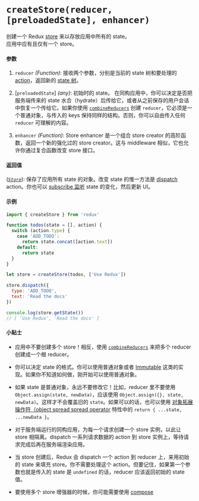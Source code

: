 # `createStore(reducer, [preloadedState], enhancer)`

创建一个 Redux [store](Store.md) 来以存放应用中所有的 state。  
应用中应有且仅有一个 store。

#### 参数

1. `reducer` *(Function)*: 接收两个参数，分别是当前的 state 树和要处理的 [action](../Glossary.md#action)，返回新的 [state 树](../Glossary.md#state)。

2. [`preloadedState`] *(any)*: 初始时的 state。
在同构应用中，你可以决定是否把服务端传来的 state 水合（hydrate）后传给它，或者从之前保存的用户会话中恢复一个传给它。如果你使用 [`combineReducers`](combineReducers.md) 创建 `reducer`，它必须是一个普通对象，与传入的 keys 保持同样的结构。否则，你可以自由传入任何 `reducer` 可理解的内容。

3. `enhancer` *(Function)*: Store enhancer 是一个组合 store creator 的高阶函数，返回一个新的强化过的 store creator。这与 middleware 相似，它也允许你通过复合函数改变 store 接口。

#### 返回值

([*`Store`*](Store.md)): 保存了应用所有 state 的对象。改变 state 的惟一方法是 [dispatch](Store.md#dispatch) action。你也可以 [subscribe 监听](Store.md#subscribe) state 的变化，然后更新 UI。

#### 示例

```js
import { createStore } from 'redux'

function todos(state = [], action) {
  switch (action.type) {
    case 'ADD_TODO':
      return state.concat([action.text])
    default:
      return state
  }
}

let store = createStore(todos, ['Use Redux'])

store.dispatch({
  type: 'ADD_TODO',
  text: 'Read the docs'
})

console.log(store.getState())
// [ 'Use Redux', 'Read the docs' ]
```

#### 小贴士

* 应用中不要创建多个 store！相反，使用 [`combineReducers`](combineReducers.md) 来把多个 reducer 创建成一个根 reducer。

* 你可以决定 state 的格式。你可以使用普通对象或者 [Immutable](http://facebook.github.io/immutable-js/) 这类的实现。如果你不知道如何做，刚开始可以使用普通对象。

* 如果 state 是普通对象，永远不要修改它！比如，reducer 里不要使用 `Object.assign(state, newData)`，应该使用 `Object.assign({}, state, newData)`。这样才不会覆盖旧的 `state`。如果可以的话，也可以使用 [对象拓展操作符（object spread spread operator](https://github.com/sebmarkbage/ecmascript-rest-spread) 特性中的 `return { ...state, ...newData }`。

* 对于服务端运行的同构应用，为每一个请求创建一个 store 实例，以此让 store 相隔离。dispatch 一系列请求数据的 action 到 store 实例上，等待请求完成后再在服务端渲染应用。

* 当 store 创建后，Redux 会 dispatch 一个 action 到 reducer 上，来用初始的 state 来填充 store。你不需要处理这个 action。但要记住，如果第一个参数也就是传入的 state 是 `undefined` 的话，reducer 应该返回初始的 state 值。

* 要使用多个 store 增强器的时候，你可能需要使用 [compose](./compose.md)
